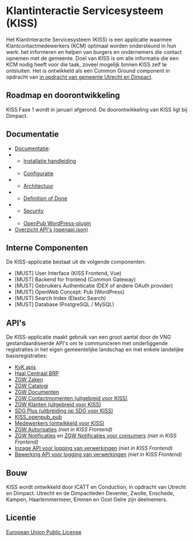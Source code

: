 
# Klantinteractie Servicesysteem (KISS)

Het Klantinteractie Servicesysteem (KISS) is een applicatie waarmee Klantcontactmedewerkers (KCM) optimaal worden ondersteund in hun werk: het informeren en helpen van burgers en ondernemers die contact opnemen met de gemeente. Doel van KISS is om alle informatie die een KCM nodig heeft voor die taak, zoveel mogelijk binnen KISS zelf te ontsluiten. Het is ontwikkeld als een Common Ground component in opdracht van [in opdracht van gemeente Utrecht en Dimpact](https://www.dimpact.nl/klantinteractie-servicesysteem).


## Roadmap en doorontwikkeling

KISS Fase 1 wordt in januari afgerond. De doorontwikkeling van KISS ligt bij Dimpact. 


## Documentatie

- [Documentatie](https://kiss-klantinteractie-servicesysteem.readthedocs.io/):
- - [Installatie handleiding](https://kiss-klantinteractie-servicesysteem.readthedocs.io/en/latest/INSTALLATION/)
- - [Configuratie](https://kiss-klantinteractie-servicesysteem.readthedocs.io/en/latest/CONFIGURATIE/)
- - [Architectuur](https://kiss-klantinteractie-servicesysteem.readthedocs.io/en/latest/Architectuur/)
- - [Definition of Done](https://kiss-klantinteractie-servicesysteem.readthedocs.io/en/latest/DEFINITIONOFDONE/)
- - [Security](https://kiss-klantinteractie-servicesysteem.readthedocs.io/en/latest/SECURITY/)
- - [OpenPub WordPress-plugin](https://kiss-klantinteractie-servicesysteem.readthedocs.io/en/latest/openpub/)
- [Overzicht API's (openapi.json)](https://redocly.github.io/redoc/?nocors&url=https://kissdevelopment-dimpact.commonground.nu/openapi.json)

## Interne Componenten

De KISS-applicatie bestaat uit de volgende componenten:

- [MUST]  User Interface (KISS Frontend, Vue)
- [MUST]  Backend for frontend (Common Gateway)
- [MUST]  Gebruikers Authenticatie (DEX of andere OAuth provider)
- [MUST] OpenWeb Concept: Pub   (WordPress)
- [MUST]  Search Index (Elastic Search)
- [MUST]  Database (PostgreSQL / MySQL)


## API's 
De KISS-applicatie maakt gebruik van een groot aantal door de VNG gestandaardiseerde API's om te communiceren met onderliggende registraties in het eigen gemeentelijke landschap en met enkele landelijke basisregistraties:

- [KvK apis](https://redocly.github.io/redoc/?nocors&url=https://kissdevelopment-dimpact.commonground.nu/openapi.json#tag/HandelsregisterPersoonHandelsRegisterBevragen-collection)
- [Haal Centraal BRP](https://vng-realisatie.github.io/Haal-Centraal-BRP-bevragen/) 
- [ZGW Zaken](https://vng-realisatie.github.io/gemma-zaken/standaard/zaken/) 
- [ZGW Catalogi](https://vng-realisatie.github.io/gemma-zaken/standaard/catalogi/) 
- [ZGW Documenten](https://vng-realisatie.github.io/gemma-zaken/standaard/documenten/)
- [ZGW Contactmomenten (uitgebreid voor KISS)](https://redocly.github.io/redoc/?nocors&url=https://kissdevelopment-dimpact.commonground.nu/openapi.json#tag/ContactMomentcontactmomenten-collection) 
- [ZGW Klanten (uitgebreid voor KISS)](https://redocly.github.io/redoc/?nocors&url=https://kissdevelopment-dimpact.commonground.nu/openapi.json#tag/KlantKlanten-collection) 
- [SDG Plus (uitbreiding op SDG voor KISS)](https://redocly.github.io/redoc/?nocors&url=https://kissdevelopment-dimpact.commonground.nu/openapi.json#tag/SDGoverigeObjectenSDG-collection)
- [KISS_openpub_pub](https://redocly.github.io/redoc/?nocors&url=https://kissdevelopment-dimpact.commonground.nu/openapi.json#tag/Kiss_openpub_pubPub-collection) 
- [Medewerkers (ontwikkeld voor KISS)](https://redocly.github.io/redoc/?nocors&url=https://kissdevelopment-dimpact.commonground.nu/openapi.json) 
- [ZGW Autorisaties](https://vng-realisatie.github.io/gemma-zaken/standaard/autorisaties/redoc-1.0.0) _(niet in KISS Frontend)_
- [ZGW Notificaties](https://vng-realisatie.github.io/gemma-zaken/standaard/notificaties/redoc-1.0.1) en [ZGW Notificaties voor consumers](https://vng-realisatie.github.io/gemma-zaken/standaard/notificaties-consumer/redoc-1.0.0-rc1) _(niet in KISS Frontend)_
- [Inzage API voor logging van verwerkingen](https://redocly.github.io/redoc/?url=https://raw.githubusercontent.com/VNG-Realisatie/gemma-verwerkingenlogging/master/docs/api-read/oas-specification/logging-verwerkingen-api/openapi.yaml&nocors)  _(niet in KISS Frontend)_
- [Bewerking API voor logging van verwerkingen](https://redocly.github.io/redoc/?url=https://raw.githubusercontent.com/VNG-Realisatie/gemma-verwerkingenlogging/master/docs/api-write/oas-specification/logging-verwerkingen-api/openapi.yaml&nocors)  _(niet in KISS Frontend)_

## Bouw
KISS wordt ontwikkeld door ICATT en Conduction, in opdracht van Utrecht en Dimpact. Utrecht en de Dimpactleden Deventer, Zwolle, Enschede, Kampen, Haarlemmermeer, Emmen en Oost Gelre zijn deelnemers.

## Licentie
[European Union Public License](https://opensource.org/licenses/EUPL-1.1)
